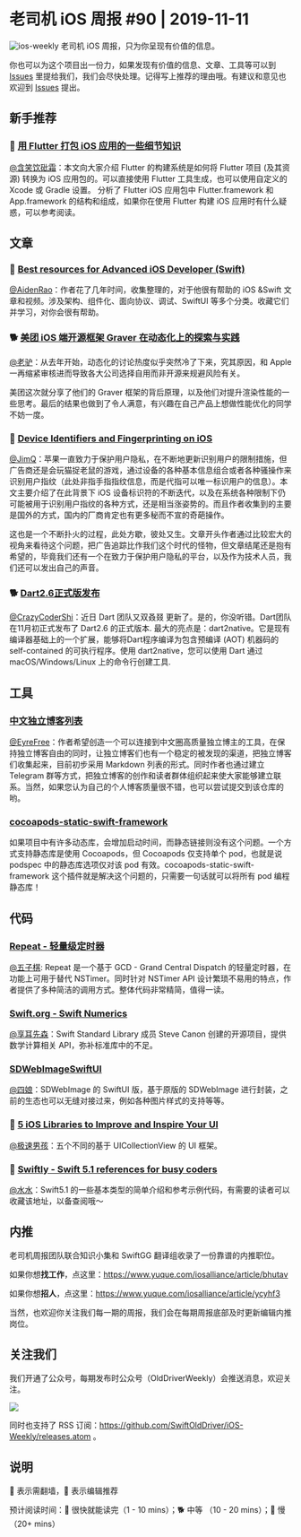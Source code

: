 # 老司机 iOS 周报 #90 | 2019-11-11

![ios-weekly](https://github.com/SwiftOldDriver/iOS-Weekly/blob/master/assets/ios-weekly.png?raw=true)
老司机 iOS 周报，只为你呈现有价值的信息。

你也可以为这个项目出一份力，如果发现有价值的信息、文章、工具等可以到 [Issues](https://github.com/SwiftOldDriver/iOS-Weekly/issues) 里提给我们，我们会尽快处理。记得写上推荐的理由哦。有建议和意见也欢迎到 [Issues](https://github.com/SwiftOldDriver/iOS-Weekly/issues) 提出。


## 新手推荐

### 🐎 [用 Flutter 打包 iOS 应用的一些细节知识](https://mp.weixin.qq.com/s/PsvVFoB91_jGzibFPIwnIw)

[@含笑饮砒霜](https://weibo.com/chinafishnews/)：本文向大家介绍 Flutter 的构建系统是如何将 Flutter 项目 (及其资源) 转换为 iOS 应用包的。可以直接使用 Flutter 工具生成，也可以使用自定义的 Xcode 或 Gradle 设置。 分析了 Flutter iOS 应用包中 Flutter.framework 和 App.framework 的结构和组成，如果你在使用 Flutter 构建 iOS 应用时有什么疑惑，可以参考阅读。

## 文章

### 🐎 [Best resources for Advanced iOS Developer (Swift)](https://medium.com/flawless-app-stories/best-resources-for-advanced-ios-developer-swift-ade30374593d)

[@AidenRao](https://weibo.com/AidenRao)：作者花了几年时间，收集整理的，对于他很有帮助的 iOS &Swift 文章和视频。涉及架构、组件化、面向协议、调试、SwiftUI 等多个分类。收藏它们并学习，对你会很有帮助。

### 🐕 [美团 iOS 端开源框架 Graver 在动态化上的探索与实践](https://mp.weixin.qq.com/s/PD9hnWv8B32ZCYj1UokUBA)

[@老驴](https://www.weibo.com/6090610445)：从去年开始，动态化的讨论热度似乎突然冷了下来，究其原因，和 Apple 一再缩紧审核进而导致各大公司选择自用而非开源来规避风险有关。

美团这次就分享了他们的 Graver 框架的背后原理，以及他们对提升渲染性能的一些思考。最后的结果也做到了令人满意，有兴趣在自己产品上想做性能优化的同学不妨一度。

### 🐢 [Device Identifiers and Fingerprinting on iOS](https://nshipster.com/d#evice-identifiers/)

[@JimQ](https://github.com/waz0820)：苹果一直致力于保护用户隐私，在不断地更新识别用户的限制措施，但广告商还是会玩猫捉老鼠的游戏，通过设备的各种基本信息组合或者各种骚操作来识别用户指纹（此处非指手指指纹信息，而是代指可以唯一标识用户的信息）。本文主要介绍了在此背景下 iOS 设备标识符的不断迭代，以及在系统各种限制下仍可能被用于识别用户指纹的各种方式，还是相当涨姿势的。而且作者收集到的主要是国外的方式，国内的厂商肯定也有更多秘而不宣的奇葩操作。

这也是一个不断扑火的过程，此处方歇，彼处又生。文章开头作者通过比较宏大的视角来看待这个问题，把广告追踪比作我们这个时代的怪物，但文章结尾还是抱有希望的，毕竟我们还有一个在致力于保护用户隐私的平台，以及作为技术人员，我们还可以发出自己的声音。

### 🐕 [Dart2.6正式版发布](https://mp.weixin.qq.com/s/9xCrzEmwOf8P9MzpQ4COaQ)

[@CrazyCoderShi](https://github.com/CrazyCoderShi)：近日 Dart 团队又双叒叕 更新了。是的，你没听错。Dart团队在11月初正式发布了 Dart2.6 的正式版本. 最大的亮点是：dart2native。它是现有编译器基础上的一个扩展，能够将Dart程序编译为包含预编译 (AOT) 机器码的 self-contained 的可执行程序。使用 dart2native，您可以使用 Dart 通过 macOS/Windows/Linux 上的命令行创建工具.

## 工具

### [中文独立博客列表](https://github.com/timqian/chinese-independent-blogs)

[@EyreFree](https://weibo.com/eyrefree777)：作者希望创造一个可以连接到中文圈高质量独立博主的工具，在保持独立博客自由的同时，让独立博客们也有一个稳定的被发现的渠道，把独立博客们收集起来，目前初步采用 Markdown 列表的形式。同时作者也通过建立 Telegram 群等方式，把独立博客的创作和读者群体组织起来使大家能够建立联系。当然，如果您认为自己的个人博客质量很不错，也可以尝试提交到该仓库的哟。

### [cocoapods-static-swift-framework](https://github.com/leavez/cocoapods-static-swift-framework)

如果项目中有许多动态库，会增加启动时间，而静态链接则没有这个问题。一个方式支持静态库是使用 Cocoapods，但 Cocoapods 仅支持单个 pod，也就是说 podspec 中的静态库选项仅对该 pod 有效。cocoapods-static-swift-framework 这个插件就是解决这个问题的，只需要一句话就可以将所有 pod 编程静态库！

## 代码

### [Repeat - 轻量级定时器](https://github.com/malcommac/Repeat)
[@五子棋](https://satanwoo.github.io): Repeat 是一个基于 GCD - Grand Central Dispatch 的轻量定时器，在功能上可用于替代 NSTimer。同时针对 NSTimer API 设计繁琐不易用的特点，作者提供了多种简洁的调用方式。整体代码非常精简，值得一读。

### [Swift.org - Swift Numerics](https://swift.org/blog/numerics/)

[@享耳先森](https://github.com/iblacksun)：Swift Standard Library 成员 Steve Canon 创建的开源项目，提供数学计算相关 API，弥补标准库中的不足。

### [SDWebImageSwiftUI](https://github.com/SDWebImage/SDWebImageSwiftUI)

[@四娘](https://kemchenj.github.io/)：SDWebImage 的 SwiftUI 版，基于原版的 SDWebImage 进行封装，之前的生态也可以无缝对接过来，例如各种图片样式的支持等等。

### 🐎 [5 iOS Libraries to Improve and Inspire Your UI](https://medium.com/better-programming/5-ios-libraries-to-improve-and-inspire-your-ui-3a7c768a176c)

[@极速男孩](https://github.com/ztlyyznf001)：五个不同的基于 UICollectionView 的 UI 框架。

### 🐎 [Swiftly - Swift 5.1 references for busy coders](https://swiftly.dev/)

[@水水](https://www.xuyanlan.com)：Swift5.1 的一些基本类型的简单介绍和参考示例代码，有需要的读者可以收藏该地址，以备查阅哦～


## 内推

老司机周报团队联合知识小集和 SwiftGG 翻译组收录了一份靠谱的内推职位。

如果你想**找工作**，点这里：https://www.yuque.com/iosalliance/article/bhutav

如果你想**招人**，点这里：https://www.yuque.com/iosalliance/article/ycyhf3

当然，也欢迎你关注我们每一期的周报，我们会在每期周报底部及时更新编辑内推岗位。

## 关注我们

我们开通了公众号，每期发布时公众号（OldDriverWeekly）会推送消息，欢迎关注。

![](https://github.com/SwiftOldDriver/iOS-Weekly/blob/master/assets/qrcode_for_wechat.jpg?raw=true)

同时也支持了 RSS 订阅：https://github.com/SwiftOldDriver/iOS-Weekly/releases.atom 。

## 说明

🚧 表示需翻墙，🌟 表示编辑推荐

预计阅读时间：🐎 很快就能读完（1 - 10 mins）；🐕 中等 （10 - 20 mins）；🐢 慢（20+ mins）
